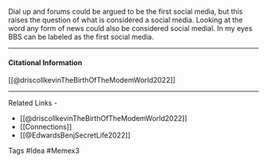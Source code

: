 Dial up and forums could be argued to be the first social media, but this raises the question of what is considered a social media. Looking at the word any form of news could also be considered social medial. In my eyes BBS can be labeled as the first social media.

----
#### Citational Information

[[@driscollkevinTheBirthOfTheModemWorld2022]]

--------
Related Links - 
- [[@driscollkevinTheBirthOfTheModemWorld2022]]
- [[Connections]]
- [[@EdwardsBenjSecretLife2022]]

Tags #Idea #Memex3